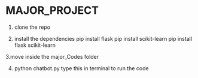 # MAJOR_PROJECT

1. clone the repo
   
2. install the dependencies
pip install flask
pip install scikit-learn
pip install flask scikit-learn

3.move inside the major_Codes folder

4. python chatbot.py type this in terminal to run the code

